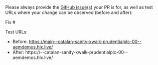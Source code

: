 Please always provide the [GitHub issue(s)](../issues) your PR is for, as well as test URLs where your change can be observed (before and after):

Fix #<gh-issue-id>

Test URLs:
- Before: https://main--catalan-sanity-xwalk-prudentialplc-00--aemdemos.hlx.live/
- After: https://<branch>--catalan-sanity-xwalk-prudentialplc-00--aemdemos.hlx.live/
